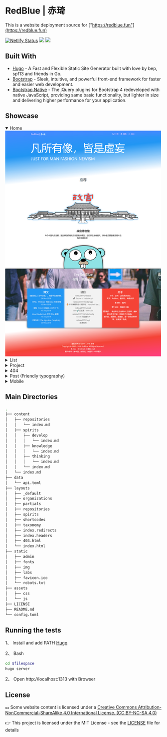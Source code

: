 # RedBlue | 赤琦

This is a website deployment source for ["https://redblue.fun"](https://redblue.fun)

[![Netlify Status](https://api.netlify.com/api/v1/badges/de542e77-8341-4aac-aeb0-f3b1ab0e4307/deploy-status)](https://app.netlify.com/sites/redblue/deploys)
![](https://img.shields.io/github/last-commit/redblue9771/redblue.svg)
![](https://img.shields.io/github/license/redblue9771/redblue.svg)

## Built With

* [Hugo](https://github.com/gohugoio/hugo) - A Fast and Flexible Static Site Generator built with love by bep, spf13 and friends in Go.
* [Bootstrap](https://github.com/twbs/bootstrap) - Sleek, intuitive, and powerful front-end framework for faster and easier web development.
* [Bootstrap.Native](https://github.com/thednp/bootstrap.native) - The jQuery plugins for Bootstrap 4 redeveloped with native JavaScript, providing same basic functionality, but lighter in size and delivering higher performance for your application.


## Showcase

<div>
    <details open>
        <summary>Home</summary>
        <img src="static/img/showcase(4).png" style="max-width:500px">
    </details>
    <details>
        <summary>List</summary>
        <img src="static/img/showcase(3).png" style="max-width:500px">
        <p><strong>↑ 此张截图有误，应该是两列式的时间轴 (：来自 Chrome 截图工具的错误……</strong></p>
    </details>
    <details>
        <summary>Project</summary>
        <img src="static/img/showcase(5).png" style="max-width:500px">
    </details>
    <details>
        <summary>404</summary>
        <img src="static/img/showcase(1).png" style="max-width:500px">
    </details>
    <details>
        <summary>Post (Friendly typography)</summary>
        <img src="static/img/showcase(5).png" style="max-width:500px">
    </details>
    <details>
        <summary>Mobile</summary>
        <img src="static/img/showcase(0).png" style="max-width:500px">
    </details>
</div>

## Main Directories

```bash
.
├── content
│   ├── repositories
│   │   └── index.md
│   ├── spirits
│   │   ├── develop
│   │   │   └── index.md
│   │   ├── knowledge
│   │   │   └── index.md
│   │   ├── thinking
│   │   │   └── index.md
│   │   └── index.md
│   └── index.md
├── data
│   └── api.toml
├── layouts
│   ├── _default
│   ├── organizations
│   ├── partials
│   ├── repositories
│   ├── spirits
│   ├── shortcodes
│   ├── taxonomy
│   ├── index.redirects
│   ├── index.headers
│   ├── 404.html
│   └── index.html
├── static
│   ├── admin
│   ├── fonts
│   ├── img
│   ├── labs
│   ├── favicon.ico
│   └── robots.txt
├── assets
│   ├── css
│   └── js
├── LICENSE
├── README.md
└── config.toml
```

## Running the tests

1、 Install and add PATH [Hugo](https://gohugo.io)

2、 Bash
```bash
cd $filespace
hugo server
```

2、 Open http://localhost:1313 with Browser

## License

💷 Some website content is licensed under a [Creative Commons Attribution-NonCommercial-ShareAlike 4.0 International License. (CC BY-NC-SA 4.0)](https://creativecommons.org/licenses/by-nc-sa/4.0/)

👉 This project is licensed under the MIT License - see the [LICENSE](LICENSE) file for details
